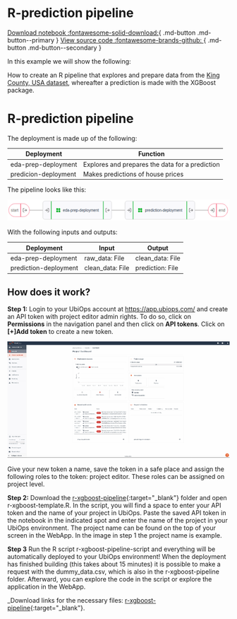 # R-prediction pipeline 

[Download notebook :fontawesome-solid-download:](https://download-github.ubiops.com/#!/home?url=https://github.com/UbiOps/tutorials/tree/master/r-xgboost-pipeline/r-xgboost-pipeline){ .md-button .md-button--primary } [View source code :fontawesome-brands-github: ](https://github.com/UbiOps/tutorials/blob/master/r-xgboost-pipeline/r-xgboost-pipeline){ .md-button .md-button--secondary }

In this example we will show the following:

How to create an R pipeline that explores and prepare data from the [King County, USA dataset](https://kaggle.com/harlfoxem/housesalesprediction), whereafter a prediction is made with the XGBoost package.  

# R-prediction pipeline
The deployment is made up of the following:

|Deployment|Function|
|-----|-----|
|eda-prep-deployment| Explores and prepares the data for a prediction|
|predicion-deployment| Makes predictions of house prices

The pipeline looks like this:

![r-xgboost](r-xgboost-pipeline_overview.png)

With the following inputs and outputs:

|Deployment|Input|Output|
|-----|-----|-----|
|eda-prep-deployment|raw_data: File|clean_data: File|
|prediction-deployment|clean_data: File|prediction: File|

## How does it work?

**Step 1:** Login to your UbiOps account at https://app.ubiops.com/ and create an API token with project editor admin rights. To do so, click on **Permissions** in the navigation panel and then click on **API tokens**.
Click on **[+]Add token** to create a new token.

![Creating an API token](../pictures/create-token.gif)

Give your new token a name, save the token in a safe place and assign the following roles to the token: project editor.
These roles can be assigned on project level.

**Step 2:** Download the [r-xgboost-pipeline](https://download-github.ubiops.com/#!/home?url=https://github.com/UbiOps/tutorials/tree/master/r-xgboost-pipeline/r-xgboost-pipeline){:target="_blank"} folder and open r-xgboost-template.R. In the script, you will find a space to enter your API token and the name of your project in UbiOps. Paste the saved API token in the notebook in the indicated spot and enter the name of the project in your UbiOps environment. The project name can be found on the top of your screen in the WebApp. In the image in step 1 the project name is example.

**Step 3** Run the R script r-xgboost-pipeline-script and everything will be automatically deployed to your UbiOps environment! When the deployment has finished building (this takes about 15 minutes) it is possible to make a request with the dummy_data.csv, which is also in the r-xgboost-pipeline folder. Afterward, you can explore the code in the script or explore the application in the WebApp.

_Download links for the necessary files: [r-xgboost-pipeline](https://download-github.ubiops.com/#!/home?url=https://github.com/UbiOps/tutorials/tree/master/r-xgboost-pipeline/r-xgboost-pipeline){:target="_blank"}.
